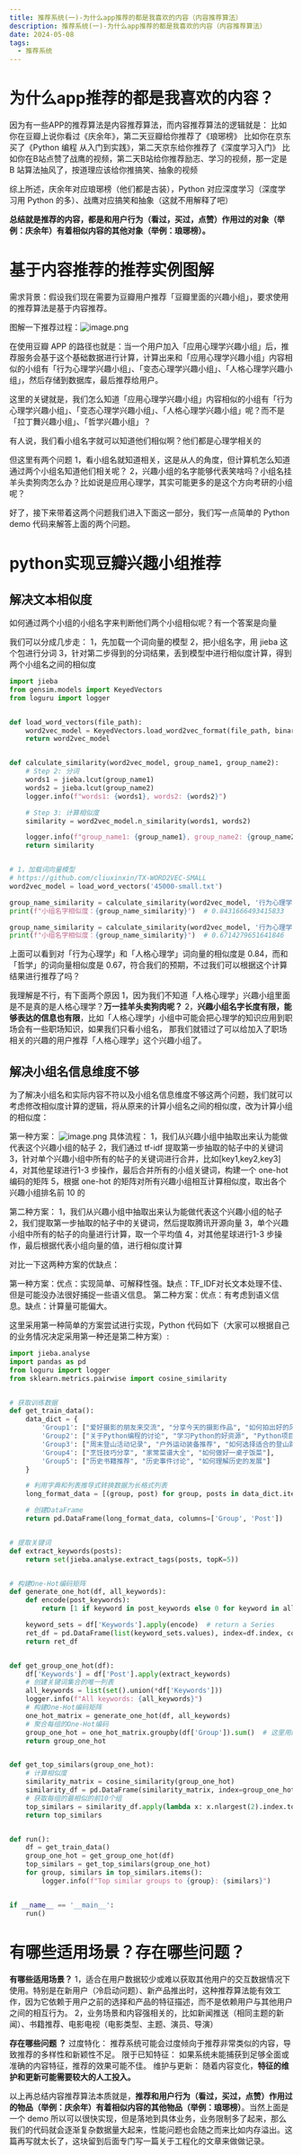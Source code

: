 ```yaml
---
title: 推荐系统(一)-为什么app推荐的都是我喜欢的内容（内容推荐算法）
description: 推荐系统(一)-为什么app推荐的都是我喜欢的内容（内容推荐算法）
date: 2024-05-08
tags:
  - 推荐系统
---
```


# 为什么app推荐的都是我喜欢的内容？

因为有一些APP的推荐算法是内容推荐算法，而内容推荐算法的逻辑就是：
比如你在豆瓣上说你看过《庆余年》，第二天豆瓣给你推荐了《琅琊榜》
比如你在京东买了《Python 编程 从入门到实践》，第二天京东给你推荐了《深度学习入门》
比如你在B站点赞了战鹰的视频，第二天B站给你推荐励志、学习的视频，那一定是 B 站算法抽风了，按道理应该给你推搞笑、抽象的视频

综上所述，庆余年对应琅琊榜（他们都是古装），Python 对应深度学习（深度学习用 Python 的多）、战鹰对应搞笑和抽象（这就不用解释了吧）

**总结就是推荐的内容，都是和用户行为（看过，买过，点赞）作用过的对象（举例：庆余年）有着相似内容的其他对象（举例：琅琊榜）。**

# 基于内容推荐的推荐实例图解

需求背景：假设我们现在需要为豆瓣用户推荐「豆瓣里面的兴趣小组」，要求使用的推荐算法是基于内容推荐。

图解一下推荐过程：![image.png](../images/推荐系统1-1.png)

在使用豆瓣 APP 的路径也就是：当一个用户加入「应用心理学兴趣小组」后，推荐服务会基于这个基础数据进行计算，计算出来和「应用心理学兴趣小组」内容相似的小组有「行为心理学兴趣小组」、「变态心理学兴趣小组」、「人格心理学兴趣小组」，然后存储到数据库，最后推荐给用户。

这里的关键就是，我们怎么知道「应用心理学兴趣小组」内容相似的小组有「行为心理学兴趣小组」、「变态心理学兴趣小组」、「人格心理学兴趣小组」呢？而不是「拉丁舞兴趣小组」、「哲学兴趣小组」？

有人说，我们看小组名字就可以知道他们相似啊？他们都是心理学相关的

但这里有两个问题
1，看小组名就知道相关，这是从人的角度，但计算机怎么知道通过两个小组名知道他们相关呢？
2，兴趣小组的名字能够代表笑啥吗？小组名挂羊头卖狗肉怎么办？比如说是应用心理学，其实可能更多的是这个方向考研的小组呢？

好了，接下来带着这两个问题我们进入下面这一部分，我们写一点简单的 Python demo 代码来解答上面的两个问题。
# python实现豆瓣兴趣小组推荐

## 解决文本相似度

如何通过两个小组的小组名字来判断他们两个小组相似呢？有一个答案是向量

我们可以分成几步走：
1，先加载一个词向量的模型
2，把小组名字，用 jieba 这个包进行分词
3，针对第二步得到的分词结果，丢到模型中进行相似度计算，得到两个小组名之间的相似度
```python
import jieba
from gensim.models import KeyedVectors
from loguru import logger


def load_word_vectors(file_path):
    word2vec_model = KeyedVectors.load_word2vec_format(file_path, binary=False)
    return word2vec_model


def calculate_similarity(word2vec_model, group_name1, group_name2):
    # Step 2: 分词
    words1 = jieba.lcut(group_name1)
    words2 = jieba.lcut(group_name2)
    logger.info(f"words1: {words1}, words2: {words2}")

    # Step 3: 计算相似度
    similarity = word2vec_model.n_similarity(words1, words2)

    logger.info(f"group_name1: {group_name1}, group_name2: {group_name2}, similarity: {similarity}")
    return similarity


# 1，加载词向量模型
# https://github.com/cliuxinxin/TX-WORD2VEC-SMALL
word2vec_model = load_word_vectors('45000-small.txt')

group_name_similarity = calculate_similarity(word2vec_model, '行为心理学', '人格心理学')
print(f"小组名字相似度：{group_name_similarity}")  # 0.8431666493415833

group_name_similarity = calculate_similarity(word2vec_model, '行为心理学', '哲学')
print(f"小组名字相似度：{group_name_similarity}")  # 0.6714279651641846

```

上面可以看到对「行为心理学」和「人格心理学」词向量的相似度是 0.84，而和「哲学」的词向量相似度是 0.67，符合我们的预期，不过我们可以根据这个计算结果进行推荐了吗？

我理解是不行，有下面两个原因
1，因为我们不知道「人格心理学」兴趣小组里面是不是真的是人格心理学？**万一挂羊头卖狗肉呢？**
2，**兴趣小组名字长度有限，能够表达的信息也有限**，比如「人格心理学」小组中可能会把心理学的知识应用到职场会有一些职场知识，如果我们只看小组名， 那我们就错过了可以给加入了职场相关的兴趣的用户推荐「人格心理学」这个兴趣小组了。

## 解决小组名信息维度不够

为了解决小组名和实际内容不符以及小组名信息维度不够这两个问题，我们就可以考虑修改相似度计算的逻辑，将从原来的计算小组名之间的相似度，改为计算小组的相似度：

第一种方案：
  ![image.png](../images/推荐系统1-2.png)
具体流程：
1，我们从兴趣小组中抽取出来认为能做代表这个兴趣小组的帖子
2，我们通过 tf-idf 提取第一步抽取的帖子中的关键词
3，针对单个兴趣小组中所有的帖子的关键词进行合并，比如[key1,key2,key3]
4，对其他星球进行1-3 步操作，最后合并所有的小组关键词，构建一个 one-hot 编码的矩阵
5，根据 one-hot 的矩阵对所有兴趣小组相互计算相似度，取出各个兴趣小组排名前 10 的

第二种方案：
1，我们从兴趣小组中抽取出来认为能做代表这个兴趣小组的帖子
2，我们提取第一步抽取的帖子中的关键词，然后提取腾讯开源向量
3，单个兴趣小组中所有的帖子的向量进行计算，取一个平均值
4，对其他星球进行1-3 步操作，最后根据代表小组向量的值，进行相似度计算

对比一下这两种方案的优缺点：

第一种方案：优点：实现简单、可解释性强。缺点：TF_IDF对长文本处理不佳、但是可能没办法很好捕捉一些语义信息。
第二种方案：优点：有考虑到语义信息。缺点：计算量可能偏大。

这里采用第一种简单的方案尝试进行实现，Python 代码如下（大家可以根据自己的业务情况决定采用第一种还是第二种方案）:
```python
import jieba.analyse
import pandas as pd
from loguru import logger
from sklearn.metrics.pairwise import cosine_similarity


# 获取训练数据
def get_train_data():
    data_dict = {
        'Group1': ["爱好摄影的朋友来交流", "分享今天的摄影作品", "如何拍出好的风景照"],
        'Group2': ["关于Python编程的讨论", "学习Python的好资源", "Python项目实践经验"],
        'Group3': ["周末登山活动记录", "户外运动装备推荐", "如何选择适合的登山路线"],
        'Group4': ["烹饪技巧分享", "家常菜谱大全", "如何做好一桌子饭菜"],
        'Group5': ["历史书籍推荐", "历史事件讨论", "如何理解历史的发展"]
    }

    # 利用字典和列表推导式转换数据为长格式列表
    long_format_data = [(group, post) for group, posts in data_dict.items() for post in posts]

    # 创建DataFrame
    return pd.DataFrame(long_format_data, columns=['Group', 'Post'])


# 提取关键词
def extract_keywords(posts):
    return set(jieba.analyse.extract_tags(posts, topK=5))


# 构建One-Hot编码矩阵
def generate_one_hot(df, all_keywords):
    def encode(post_keywords):
        return [1 if keyword in post_keywords else 0 for keyword in all_keywords]

    keyword_sets = df['Keywords'].apply(encode)  # return a Series
    ret_df = pd.DataFrame(list(keyword_sets.values), index=df.index, columns=all_keywords)
    return ret_df


def get_group_one_hot(df):
    df['Keywords'] = df['Post'].apply(extract_keywords)
    # 创建关键词集合的唯一列表
    all_keywords = list(set().union(*df['Keywords']))
    logger.info(f"All keywords: {all_keywords}")
    # 构建One-Hot编码矩阵
    one_hot_matrix = generate_one_hot(df, all_keywords)
    # 聚合每组的One-Hot编码
    group_one_hot = one_hot_matrix.groupby(df['Group']).sum()  # 这里用的 sum 则关键词出现次数会加权，用 max 则不会
    return group_one_hot


def get_top_similars(group_one_hot):
    # 计算相似度
    similarity_matrix = cosine_similarity(group_one_hot)
    similarity_df = pd.DataFrame(similarity_matrix, index=group_one_hot.index, columns=group_one_hot.index)
    # 获取每组的最相似的前10个组
    top_similars = similarity_df.apply(lambda x: x.nlargest(2).index.tolist(), axis=1)
    return top_similars


def run():
    df = get_train_data()
    group_one_hot = get_group_one_hot(df)
    top_similars = get_top_similars(group_one_hot)
    for group, similars in top_similars.items():
        logger.info(f"Top similar groups to {group}: {similars}")


if __name__ == '__main__':
    run()

```

# 有哪些适用场景？存在哪些问题？

**有哪些适用场景？**
1，适合在用户数据较少或难以获取其他用户的交互数据情况下使用。特别是在新用户（冷启动问题）、新产品推出时，这种推荐算法能有效工作，因为它依赖于用户之前的选择和产品的特征描述，而不是依赖用户与其他用户之间的相互行为。
2，业务场景和内容强相关的，比如新闻推送（相同主题的新闻）、书籍推荐、电影电视（电影类型、主题、演员、导演）

**存在哪些问题 ？**
过度特化： 推荐系统可能会过度倾向于推荐非常类似的内容，导致推荐的多样性和新颖性不足。
限于已知特征： 如果系统未能捕获到足够全面或准确的内容特征，推荐的效果可能不佳。
维护与更新： 随着内容变化，**特征的维护和更新可能需要较大的人工投入。**


以上再总结内容推荐算法本质就是，**推荐和用户行为（看过，买过，点赞）作用过的物品（举例：庆余年）有着相似内容的其他物品（举例：琅琊榜）**。当然上面是一个 demo 所以可以很快实现，但是落地到具体业务，业务限制多了起来，那么我们的代码就会逐渐复杂数据量大起来，性能问题也会随之而来比如内存溢出。这篇再写就太长了，这块留到后面专门写一篇关于工程化的文章来做做记录。

